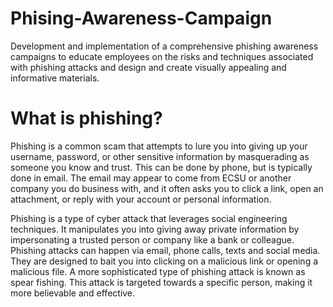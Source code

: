 # Phising-Awareness-Campaign
Development and implementation of a comprehensive phishing awareness campaigns to educate employees on the risks and techniques associated with phishing attacks and design and create visually appealing and informative materials.
# What is phishing?

Phishing is a common scam that attempts to lure you into giving up your username, password, or other sensitive information by masquerading as someone you know and trust. This can be done by phone, but is typically done in email. The email may appear to come from ECSU or another company you do business with, and it often asks you to click a link, open an attachment, or reply with your account or personal information.<p></p>
Phishing is a type of cyber attack that leverages social engineering techniques. It manipulates you into giving away private information by impersonating a trusted person or company like a bank or colleague.
Phishing attacks can happen via email, phone calls, texts and social media. They are designed to bait you into clicking on a malicious link or opening a malicious file.
A more sophisticated type of phishing attack is known as spear fishing. This attack is targeted towards a specific person, making it more believable and effective.
